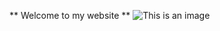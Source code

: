 ** Welcome to my website **
![This is an image](https://myoctocat.com/assets/images/base-octocat.svg)
